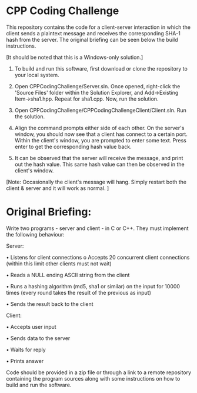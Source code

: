 # CPP Coding Challenge

This repository contains the code for a client-server interaction in which the client sends a plaintext message and receives the corresponding SHA-1 hash from the server. The original briefing can be seen below the build instructions. 

[It should be noted that this is a Windows-only solution.]

1. To build and run this software, first download or clone the repository to your local system. 

2. Open CPPCodingChallenge/Server.sln. Once opened, right-click the 'Source Files' folder within the Solution Explorer, and Add->Existing Item->sha1.hpp. Repeat for sha1.cpp. Now, run the solution.

3. Open CPPCodingChallenge/CPPCodingChallengeClient/Client.sln. Run the solution. 

4. Align the command prompts either side of each other. On the server's window, you should now see that a client has connect to a certain port. Within the client's window, you are prompted to enter some text. Press enter to get the corresponding hash value back.

5. It can be observed that the server will receive the message, and print out the hash value. This same hash value can then be observed in the client's window. 

[Note: Occasionally the client's message will hang. Simply restart both the client & server and it will work as normal. ]

# Original Briefing: 

Write two programs - server and client - in C or C++. They must implement the following behaviour: 
 
Server: 

•	Listens for client connections o Accepts 20 concurrent client connections (within this limit other clients must not wait) 

•	Reads a NULL ending ASCII string from the client 

•	Runs a hashing algorithm (md5, sha1 or similar) on the input for 10000 times (every round takes the result of the previous as input)

•	Sends the result back to the client 
 
Client: 

•	Accepts user input 

•	Sends data to the server 

•	Waits for reply 

•	Prints answer 
 
Code should be provided in a zip file or through a link to a remote repository containing the program sources along with some instructions on how to build and run the software. 

